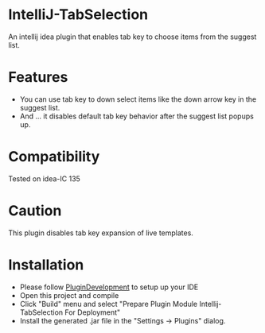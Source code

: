 IntelliJ-TabSelection
=====================

An intellij idea plugin that enables tab key to choose items from the suggest list.

Features
=======

 - You can use tab key to down select items like the down arrow key in the suggest list.
 - And ... it disables default tab key behavior after the suggest list popups up.

Compatibility
=============

Tested on idea-IC 135

Caution
=======

This plugin disables tab key expansion of live templates.

Installation
============

 - Please follow [PluginDevelopment](http://confluence.jetbrains.com/display/IDEADEV/PluginDevelopment) to setup up your IDE
 - Open this project and compile
 - Click "Build" menu and select "Prepare Plugin Module Intellij-TabSelection For Deployment"
 - Install the generated .jar file in the "Settings -> Plugins" dialog.
